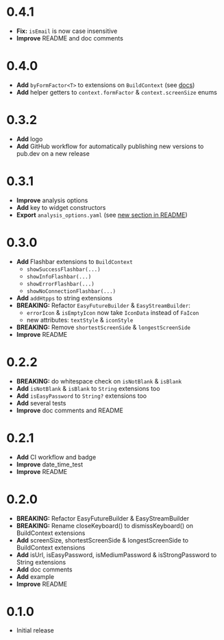 # 0.4.1
- **Fix:** `isEmail` is now case insensitive
- **Improve** README and doc comments

# 0.4.0
- **Add** `byFormFactor<T>` to extensions on `BuildContext` (see [docs](https://pub.dev/documentation/fleasy/latest/fleasy/AdpativeContextExtensions/byFormFactor.html))
- **Add** helper getters to `context.formFactor` & `context.screenSize` enums

# 0.3.2
- **Add** logo
- **Add** GitHub workflow for automatically publishing new versions to pub.dev on a new release

# 0.3.1
- **Improve** analysis options
- **Add** key to widget constructors
- **Export** `analysis_options.yaml` (see [new section in README](https://pub.dev/packages/fleasy#analysis-options))

# 0.3.0

- **Add** Flashbar extensions to `BuildContext`
    - `showSuccessFlashbar(...)`
    - `showInfoFlashbar(...)`
    - `showErrorFlashbar(...)`
    - `showNoConnectionFlashbar(...)`
- **Add** `addHtpps` to string extensions
- **BREAKING:** Refactor `EasyFutureBuilder` & `EasyStreamBuilder`:
    - `errorIcon` & `isEmptyIcon` now take `IconData` instead of `FaIcon`
    - new attributes: `textStyle` & `iconStyle`
- **BREAKING:** Remove `shortestScreenSide` & `longestScreenSide`
- **Improve** README

# 0.2.2

- **BREAKING:** do whitespace check on `isNotBlank` & `isBlank`
- **Add** `isNotBlank` & `isBlank` to `String` extensions too
- **Add** `isEasyPassword` to `String?` extensions too
- **Add** several tests
- **Improve** doc comments and README

# 0.2.1

- **Add** CI workflow and badge
- **Improve** date_time_test
- **Improve** README

# 0.2.0

- **BREAKING:** Refactor EasyFutureBuilder & EasyStreamBuilder
- **BREAKING:** Rename closeKeyboard() to dismissKeyboard() on BuildContext extensions
- **Add** screenSize, shortestScreenSide & longestScreenSide to BuildContext extensions
- **Add** isUrl, isEasyPassword, isMediumPassword & isStrongPassword to String extensions
- **Add** doc comments
- **Add** example
- **Improve** README

# 0.1.0

- Initial release